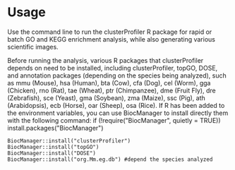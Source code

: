 # Usage
Use the command line to run the clusterProfiler R package for rapid or batch GO and KEGG enrichment analysis, while also generating various scientific images.

Before running the analysis, various R packages that clusterProfiler depends on need to be installed, including clusterProfiler, topGO, DOSE, and annotation packages (depending on the species being analyzed), such as mmu (Mouse), hsa (Human), bta (Cow), cfa (Dog), cel (Worm), gga (Chicken), rno (Rat), tae (Wheat), ptr (Chimpanzee), dme (Fruit Fly), dre (Zebrafish), sce (Yeast), gma (Soybean), zma (Maize), ssc (Pig), ath (Arabidopsis), ecb (Horse), oar (Sheep), osa (Rice). If R has been added to the environment variables, you can use BiocManager to install directly them with the following command:
    if (!require("BiocManager", quietly = TRUE))
      install.packages("BiocManager")

    BiocManager::install("clusterProfiler")
    BiocManager::install("topGO")
    BiocManager::install("DOSE")
    BiocManager::install("org.Mm.eg.db") #depend the species analyzed




